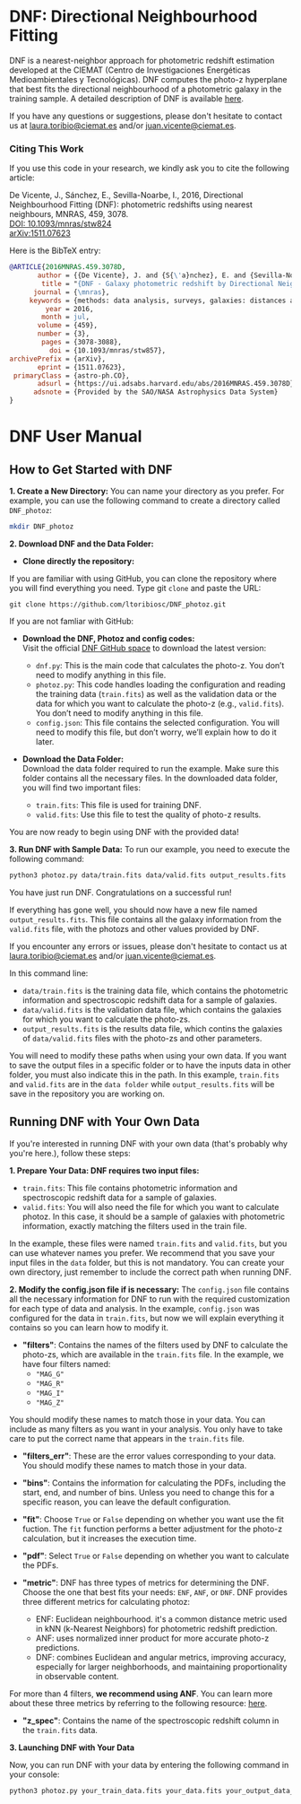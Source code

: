 # DNF: Directional Neighbourhood Fitting

DNF is a nearest-neighbor approach for photometric redshift estimation developed at the CIEMAT (Centro de Investigaciones Energéticas Medioambientales y Tecnológicas). DNF computes the photo-z hyperplane that best fits the directional neighbourhood of a photometric galaxy in the training sample. A detailed description of DNF is available [here](https://arxiv.org/abs/1511.07623).

If you have any questions or suggestions, please don't hesitate to contact us at laura.toribio@ciemat.es and/or juan.vicente@ciemat.es.

### Citing This Work

If you use this code in your research, we kindly ask you to cite the following article:  

De Vicente, J., Sánchez, E., Sevilla-Noarbe, I., 2016, Directional Neighbourhood Fitting (DNF): photometric redshifts using nearest neighbours, MNRAS, 459, 3078.  
[DOI: 10.1093/mnras/stw824](https://doi.org/10.1093/mnras/stw857)  
[arXiv:1511.07623](https://arxiv.org/abs/1511.07623)  

Here is the BibTeX entry:  

```bibtex
@ARTICLE{2016MNRAS.459.3078D,
       author = {{De Vicente}, J. and {S{\'a}nchez}, E. and {Sevilla-Noarbe}, I.},
        title = "{DNF - Galaxy photometric redshift by Directional Neighbourhood Fitting}",
      journal = {\mnras},
     keywords = {methods: data analysis, surveys, galaxies: distances and redshifts, galaxies: statistics, large-scale structure of Universe, Astrophysics - Cosmology and Nongalactic Astrophysics},
         year = 2016,
        month = jul,
       volume = {459},
       number = {3},
        pages = {3078-3088},
          doi = {10.1093/mnras/stw857},
archivePrefix = {arXiv},
       eprint = {1511.07623},
 primaryClass = {astro-ph.CO},
       adsurl = {https://ui.adsabs.harvard.edu/abs/2016MNRAS.459.3078D},
      adsnote = {Provided by the SAO/NASA Astrophysics Data System}
}

```


# DNF User Manual
##  How to Get Started with DNF

**1. Create a New Directory:** 
You can name your directory as you prefer. For example, you can use the following command to create a directory called `DNF_photoz`:

```bash
mkdir DNF_photoz
```

**2. Download DNF and the Data Folder:**
- **Clone directly the repository:**

If you are familiar with using GitHub, you can clone the repository where you will find everything you need. Type git `clone` and paste the URL:

```
git clone https://github.com/ltoribiosc/DNF_photoz.git
```
If you are not famliar with GitHub:
- **Download the DNF, Photoz and config codes:**  
  Visit the official [DNF GitHub space](https://github.com/ltoribiosc/DNF_photoz) to download the latest version:
  - `dnf.py`: This is the main code that calculates the photo-z. You don’t need to modify anything in this file.  
  - `photoz.py`: This code handles loading the configuration and reading the training data (`train.fits`) as well as the validation data or the data for which you want to calculate the photo-z (e.g., `valid.fits`). You don’t need to modify anything in this file. 
  - `config.json`: This file contains the selected configuration. You will need to modify this file, but don’t worry, we’ll explain how to do it later.  


- **Download the Data Folder:**  
  Download the data folder required to run the example. Make sure this folder contains all the necessary files. In the downloaded data folder, you will find two important files:
  - `train.fits`: This file is used for training DNF.
  - `valid.fits`: Use this file to test the quality of photo-z results.



You are now ready to begin using DNF with the provided data!

**3. Run DNF with Sample Data:**
To run our example, you need to execute the following command:

```bash
python3 photoz.py data/train.fits data/valid.fits output_results.fits
```

You have just run DNF. 
Congratulations on a successful run!

If everything has gone well, you should now have a new file named `output_results.fits`. This file contains all the galaxy information from the `valid.fits` file,  with the photozs and other values provided by DNF.

If you encounter any errors or issues, please don't hesitate to contact us at laura.toribio@ciemat.es and/or juan.vicente@ciemat.es.

In this command line:
  - `data/train.fits` is the training data file, which contains the photometric information and spectroscopic redshift data for a sample of galaxies.
  - `data/valid.fits` is the validation data file, which contains the galaxies for which you want to calculate the photo-zs.
  - `output_results.fits` is the results data file, which contins the galaxies of `data/valid.fits` files with the photo-zs and other parameters.

You will need to modify these paths when using your own data. If you want to save the output files in a specific folder or to have the inputs data in other folder, you must also indicate this in the path. In this example, `train.fits` and `valid.fits` are in the `data folder` while `output_results.fits` will be save in the repository you are working on.

## Running DNF with Your Own Data
If you're interested in running DNF with your own data (that's probably why you're here.), follow these steps:

**1. Prepare Your Data: DNF requires two input files:**
  - `train.fits`: This file contains photometric information and spectroscopic redshift data for a sample of galaxies.
  - `valid.fits`: You will also need the file for which you want to calculate photoz. In this case, it should be a sample of galaxies with photometric information, exactly matching the filters used in the train file.

In the example, these files were named `train.fits` and `valid.fits`, but you can use whatever names you prefer. We recommend that you save your input files in the `data` folder, but this is not mandatory. You can create your own directory, just remember to include the correct path when running DNF.

**2. Modify the config.json file if is necessary:**
The `config.json` file contains all the necessary information for DNF to run with the required customization for each type of data and analysis. In the example, `config.json` was configured for the data in `train.fits`, but now we will explain everything it contains so you can learn how to modify it.

  - **"filters"**: Contains the names of the filters used by DNF to calculate the photo-zs, which are available in the `train.fits` file. In the example, we have four filters named:
    - `"MAG_G"`
    - `"MAG_R"`
    - `"MAG_I"`
    - `"MAG_Z"`
      
  You should modify these names to match those in your data. You can include as many filters as you want in your analysis. You only have to take care to put the correct name that appears in the `train.fits` file.

  - **"filters_err"**: These are the error values corresponding to your data. You should modify these names to match those in your data.

  - **"bins"**: Contains the information for calculating the PDFs, including the start, end, and number of bins. Unless you need to change this for a specific reason, you can leave the default configuration.

  - **"fit"**: Choose `True` or `False` depending on whether you want use the fit fuction. The `fit` function performs a better adjustment for the photo-z calculation, but it increases the execution time.

  - **"pdf"**: Select `True` or `False` depending on whether you want to calculate the PDFs.

  - **"metric"**: DNF has three types of metrics for determining the DNF. Choose the one that best fits your needs: `ENF`, `ANF`, or `DNF`. DNF provides three different metrics for calculating photoz:
    - ENF: Euclidean neighbourhood. it's a common distance metric used in kNN (k-Nearest Neighbors) for photometric redshift prediction.
    - ANF: uses normalized inner product for more accurate photo-z predictions.
    - DNF: combines Euclidean and angular metrics, improving accuracy, especially for larger neighborhoods, and maintaining proportionality in observable content.
      
For more than 4 filters, **we recommend using ANF**. You can learn more about these three metrics by referring to the following resource: [here](https://arxiv.org/abs/1511.07623).

  - **"z_spec"**: Contains the name of the spectroscopic redshift column in the `train.fits` data.

**3. Launching DNF with Your Data**

Now, you can run DNF with your data by entering the following command in your console:

```bash
python3 photoz.py your_train_data.fits your_data.fits your_output_data_name.fits
```
